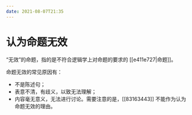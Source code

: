 ```yaml
---
date: 2021-08-07T21:35
---
```


# 认为命题无效

“无效”的命题，指的是不符合逻辑学上对命题的要求的 [[e411e727|命题]]。

命题无效的常见原因有：

-   不是陈述句；
-   表意不清，有歧义，以致无法理解；
-   内容毫无意义，无法进行讨论。需要注意的是，[[83163443]] 不能作为认为命题无效的理由。
